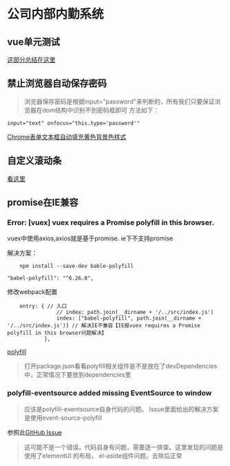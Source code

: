 # 公司内部内勤系统

## vue单元测试
[这部分总结在这里](../chapter6/test.html)


## 禁止浏览器自动保存密码

>浏览器保存密码是根据input="password"来判断的，所有我们只要保证浏览器在dom结构中识别不到密码框即可
方法如下：
```
input="text" onfocus="this.type='password'"
```

[Chrome表单文本框自动填充黄色背景色样式](https://www.cnblogs.com/zhaokai021/p/4625169.html)


## 自定义滚动条
[看这里](https://www.lyblog.net/detail/314.html)

## promise在IE兼容

### Error: [vuex] vuex requires a Promise polyfill in this browser.

vuex中使用axios,axios就是基于promise. ie下不支持promise

解决方案：

```
    npm install --save-dev bable-polyfill
```

`"babel-polyfill": "^6.26.0",`

修改webpack配置
```
    entry: { // 入口
                // index: path.join(__dirname + '/../src/index.js')
                index: ["babel-polyfill", path.join(__dirname + '/../src/index.js')] // 解决IE不兼容【IE报vuex requires a Promise polyfill in this browser问题解决】
            },
```
[polyfill](https://babeljs.io/docs/usage/polyfill/)

>打开package.json看看polyfill相关组件是不是放在了devDependencies中，正常情况下要放到dependencies里

### polyfill-eventsource added missing EventSource to window
>应该是polyfill-eventsource自身代码的问题。
 Issue里面给出的解决方案是使用event-source-polyfill

参照此[GitHub Issue](https://github.com/glenjamin/webpack-hot-middleware/issues/53#issuecomment-253969556)

> 这可能不是一个错误，代码自身有问题，需要逐一排查。这里发现的问题是使用了elementUI 的布局， el-aside组件问题。去除后正常
